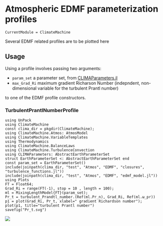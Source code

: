 # Atmospheric EDMF parameterization profiles

```@meta
CurrentModule = ClimateMachine
```

Several EDMF related profiles are to be plotted here

## Usage

Using a profile involves passing two arguments:

 - `param_set` a parameter set, from [CLIMAParameters.jl](https://github.com/CliMA/CLIMAParameters.jl)
 - `max_Grad_Ri` maximum gradient Richarson Number (indepndent, non-dimensional variable for the turbulent Prantl number)

to one of the EDMF profile constructors.

### TurbulentPrantlNumberProfile

```@example
using UnPack
using ClimateMachine
const clima_dir = pkgdir(ClimateMachine);
using ClimateMachine.Atmos: AtmosModel
using ClimateMachine.VariableTemplates
using Thermodynamics
using ClimateMachine.BalanceLaws
using ClimateMachine.TurbulenceConvection
using CLIMAParameters: AbstractEarthParameterSet
struct EarthParameterSet <: AbstractEarthParameterSet end
const param_set = EarthParameterSet()
include(joinpath(clima_dir, "test", "Atmos", "EDMF", "closures", "turbulence_functions.jl"))
include(joinpath(clima_dir, "test", "Atmos", "EDMF", "edmf_model.jl"))
using Plots
FT = Float64;
Grad_Ri = range(FT(-1), stop = 10 , length = 100);
ml = MixingLengthModel{FT}(param_set);
Pr_t = turbulent_Prandtl_number.(Ref(ml.Pr_n), Grad_Ri, Ref(ml.ω_pr))
p1 = plot(Grad_Ri, Pr_t, xlabel=" gradient Richardson number");
plot(p1, title="turbulent Prantl number")
savefig("Pr_t.svg")
```
![](Pr_t.svg)
